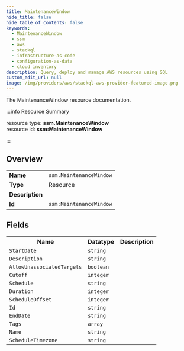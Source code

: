 ```yaml
---
title: MaintenanceWindow
hide_title: false
hide_table_of_contents: false
keywords:
  - MaintenanceWindow
  - ssm
  - aws
  - stackql
  - infrastructure-as-code
  - configuration-as-data
  - cloud inventory
description: Query, deploy and manage AWS resources using SQL
custom_edit_url: null
image: /img/providers/aws/stackql-aws-provider-featured-image.png
---
```

The MaintenanceWindow resource documentation.

:::info Resource Summary

<div class="row">
<div class="providerDocColumn">
<span>resource type:&nbsp;<b>ssm.MaintenanceWindow</b></span><br />
<span>resource id:&nbsp;<b>ssm:MaintenanceWindow</b></span><br />
</div>
</div>

:::

## Overview
<table><tbody>
<tr><td><b>Name</b></td><td><code>ssm.MaintenanceWindow</code></td></tr>
<tr><td><b>Type</b></td><td>Resource</td></tr>
<tr><td><b>Description</b></td><td></td></tr>
<tr><td><b>Id</b></td><td><code>ssm:MaintenanceWindow</code></td></tr>
</tbody></table>

## Fields
<table><tbody>
<tr><th>Name</th><th>Datatype</th><th>Description</th></tr>
<tr><td><code>StartDate</code></td><td><code>string</code></td><td></td></tr><tr><td><code>Description</code></td><td><code>string</code></td><td></td></tr><tr><td><code>AllowUnassociatedTargets</code></td><td><code>boolean</code></td><td></td></tr><tr><td><code>Cutoff</code></td><td><code>integer</code></td><td></td></tr><tr><td><code>Schedule</code></td><td><code>string</code></td><td></td></tr><tr><td><code>Duration</code></td><td><code>integer</code></td><td></td></tr><tr><td><code>ScheduleOffset</code></td><td><code>integer</code></td><td></td></tr><tr><td><code>Id</code></td><td><code>string</code></td><td></td></tr><tr><td><code>EndDate</code></td><td><code>string</code></td><td></td></tr><tr><td><code>Tags</code></td><td><code>array</code></td><td></td></tr><tr><td><code>Name</code></td><td><code>string</code></td><td></td></tr><tr><td><code>ScheduleTimezone</code></td><td><code>string</code></td><td></td></tr>
</tbody></table>